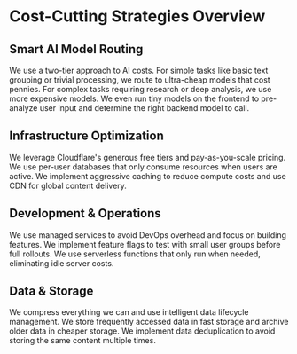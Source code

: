 # Cost-Cutting Strategies Overview

## Smart AI Model Routing

We use a two-tier approach to AI costs. For simple tasks like basic text grouping or trivial processing, we route to ultra-cheap models that cost pennies. For complex tasks requiring research or deep analysis, we use more expensive models. We even run tiny models on the frontend to pre-analyze user input and determine the right backend model to call.

## Infrastructure Optimization

We leverage Cloudflare's generous free tiers and pay-as-you-scale pricing. We use per-user databases that only consume resources when users are active. We implement aggressive caching to reduce compute costs and use CDN for global content delivery.

## Development & Operations

We use managed services to avoid DevOps overhead and focus on building features. We implement feature flags to test with small user groups before full rollouts. We use serverless functions that only run when needed, eliminating idle server costs.

## Data & Storage

We compress everything we can and use intelligent data lifecycle management. We store frequently accessed data in fast storage and archive older data in cheaper storage. We implement data deduplication to avoid storing the same content multiple times.
